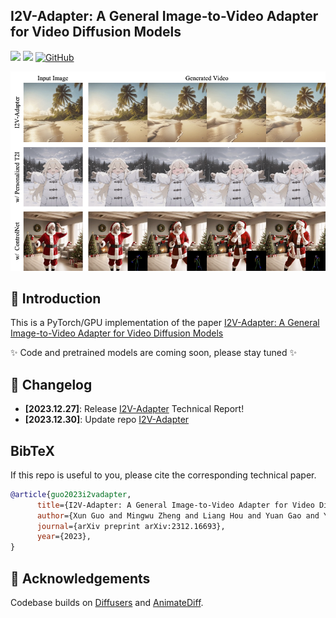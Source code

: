 ## I2V-Adapter: A General Image-to-Video Adapter for Video Diffusion Models
<a href='https://i2v-adapter.github.io'><img src='https://img.shields.io/badge/Project-Page-green'></a> 
<a href='https://arxiv.org/abs/2312.16693'><img src='https://img.shields.io/badge/Technique-Report-red'></a> 
[![GitHub](https://img.shields.io/github/stars/I2V-Adapter/I2V-Adapter-repo?style=social)](https://github.com/I2V-Adapter/I2V-Adapter)

<p align="left">
  <img src="assets/teaser_1227_v2.png">
</p>


## 🔆 Introduction
This is a PyTorch/GPU implementation of the paper [I2V-Adapter: A General Image-to-Video Adapter for Video Diffusion Models](https://arxiv.org/abs/2312.16693)

✨ Code and pretrained models are coming soon, please stay tuned ✨

## 📝 Changelog
- __[2023.12.27]__: Release [I2V-Adapter](https://arxiv.org/abs/2312.16693) Technical Report!
- __[2023.12.30]__: Update repo [I2V-Adapter](https://github.com/I2V-Adapter/I2V-Adapter-repo)

## BibTeX
If this repo is useful to you, please cite the corresponding technical paper.

```bibtex
@article{guo2023i2vadapter,
      title={I2V-Adapter: A General Image-to-Video Adapter for Video Diffusion Models}, 
      author={Xun Guo and Mingwu Zheng and Liang Hou and Yuan Gao and Yufan Deng and Chongyang Ma and Weiming Hu and Zhengjun Zha and Haibin Huang and Pengfei Wan and Di Zhang},
      journal={arXiv preprint arXiv:2312.16693},
      year={2023},
}
```

## 🤗 Acknowledgements
Codebase builds on [Diffusers](https://github.com/huggingface/diffusers) and [AnimateDiff](https://github.com/guoyww/AnimateDiff).

<!--
**I2V-Adapter/I2V-Adapter** is a ✨ _special_ ✨ repository because its `README.md` (this file) appears on your GitHub profile.

Here are some ideas to get you started:

- 🔭 I’m currently working on ...
- 🌱 I’m currently learning ...
- 👯 I’m looking to collaborate on ...
- 🤔 I’m looking for help with ...
- 💬 Ask me about ...
- 📫 How to reach me: ...
- 😄 Pronouns: ...
- ⚡ Fun fact: ...
-->
